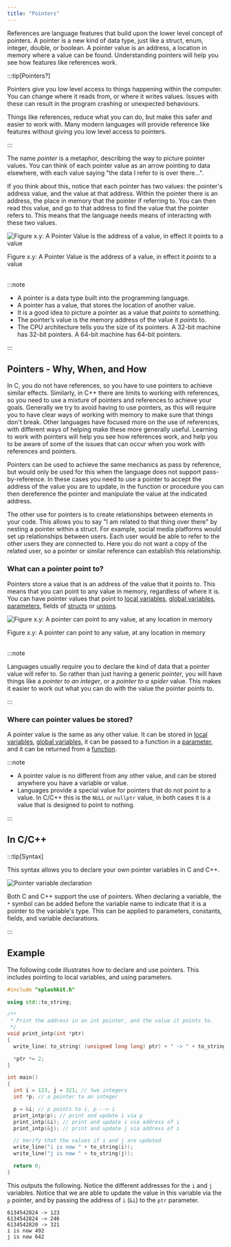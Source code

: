 ```yaml
---
title: "Pointers"
---
```


References are language features that build upon the lower level concept of pointers. A pointer is a new kind of data type, just like a struct, enum, integer, double, or boolean. A pointer value is an address, a location in memory where a value can be found. Understanding pointers will help you see how features like references work.

:::tip[Pointers?]

Pointers give you low level access to things happening within the computer. You can change where it reads from, or where it writes values. Issues with these can result in the program crashing or unexpected behaviours.

Things like references, reduce what you can do, but make this safer and easier to work with. Many modern languages will provide reference like features without giving you low level access to pointers.

:::

The name *pointer* is a metaphor, describing the way to picture pointer values. You can think of each pointer value as an arrow pointing to data elsewhere, with each value saying "the data I refer to is over there...".

If you think about this, notice that each pointer has two values: the pointer's address value, and the value at that address. Within the pointer there is an address, the place in memory that the pointer if referring to. You can then read this value, and go to that address to find the value that the pointer refers to. This means that the language needs means of interacting with these two values.

<a id="FigurePointerDefinition"></a>

![Figure x.y: A Pointer Value is the address of a value, in effect it points to a value](./images/pointer-what-is-it.png "A Pointer Value is the address of a value, in effect it points to a value")
<div class="caption"><span class="caption-figure-nbr">Figure x.y: </span>A Pointer Value is the address of a value, in effect it <em>points</em> to a value</div><br/>

:::note

- A pointer is a data type built into the programming language.
- A pointer has a value, that stores the location of another value.
- It is a good idea to picture a pointer as a value that *points* to something.
- The pointer’s value is the memory address of the value it *points* to.
- The CPU architecture tells you the size of its pointers. A 32-bit machine has 32-bit pointers. A 64-bit machine has 64-bit pointers.

:::

## Pointers - Why, When, and How

In C, you do not have references, so you have to use pointers to achieve similar effects. Similarly, in C++ there are limits to working with references, so you need to use a mixture of pointers and references to achieve your goals. Generally we try to avoid having to use pointers, as this will require you to have clear ways of working with memory to make sure that things don't break. Other languages have focused more on the use of references, with different ways of helping make these more generally useful. Learning to work with pointers will help you see how references work, and help you to be aware of some of the issues that can occur when you work with references and pointers.

Pointers can be used to achieve the same mechanics as pass by reference, but would only be used for this when the language does not support pass-by-reference. In these cases you need to use a pointer to accept the address of the value you are to update, in the function or procedure you can then dereference the pointer and manipulate the value at the indicated address.

The other use for pointers is to create relationships between elements in your code. This allows you to say "I am related to that thing over there" by nesting a pointer within a struct. For example, social media platforms would set up relationships between users. Each user would be able to refer to the other users they are connected to. Here you do not want a copy of the related user, so a pointer or similar reference can establish this relationship.

### What can a pointer point to?

Pointers store a value that is an address of the value that it points to. This means that you can point to any value in memory, regardless of where it is. You can have pointer values that point to [local variables](../../../2-organising-code/1-concepts/03-local-variable), [global variables](../../../2-organising-code/1-concepts/06-global-variables), [parameters](../../../2-organising-code/1-concepts/04-parameter), fields of [structs](../../../3-structuring-data/1-concepts/03-01-struct) or [unions](../../../3-structuring-data/1-concepts/03-05-union).

<a id="FigurePointerAccessHeap"></a>

![Figure x.y: A pointer can point to any value, at any location in memory](./images/pointers-what-can-they-point-to.png "A pointer can point to any value, at any location in memory")
<div class="caption"><span class="caption-figure-nbr">Figure x.y: </span>A pointer can point to any value, at any location in memory</div><br/>

:::note

Languages usually require you to declare the kind of data that a pointer value will refer to. So rather than just having a generic *pointer*, you will have things like a *pointer to an integer*, or a *pointer to a spider* value. This makes it easier to work out what you can do with the value the pointer points to.

:::

### Where can pointer values be stored?

A pointer value is the same as any other value. It can be stored in [local variables](../../../2-organising-code/1-concepts/03-local-variable), [global variables](../../../2-organising-code/1-concepts/06-global-variables), it can be passed to a function in a [parameter](../../../2-organising-code/1-concepts/04-parameter), and it can be returned from a [function](../../../2-organising-code/1-concepts/04-function-decl).

:::note

- A pointer value is no different from any other value, and can be stored anywhere you have a variable or value.
- Languages provide a special value for pointers that do not point to a value. In C/C++ this is the `NULL` or `nullptr` value, in both cases it is a value that is designed to point to nothing.

:::

## In C/C++

:::tip[Syntax]

This syntax allows you to declare your own pointer variables in C and C++.

![Pointer variable declaration](./images/pointer-decl.png)

Both C and C++ support the use of pointers. When declaring a variable, the `*` symbol can be added before the variable name to indicate that it is a pointer to the variable's type. This can be applied to parameters, constants, fields, and variable declarations.

:::

## Example

The following code illustrates how to declare and use pointers. This includes pointing to local variables, and using parameters.

```cpp
#include "splashkit.h"

using std::to_string;

/**
 * Print the address in an int pointer, and the value it points to.
 */
void print_intp(int *ptr)
{
  write_line( to_string( (unsigned long long) ptr) + " -> " + to_string(*ptr));

  *ptr *= 2;
}

int main()
{
  int i = 123, j = 321; // two integers
  int *p; // a pointer to an integer

  p = &i; // p points to i, p --> i
  print_intp(p); // print and update i via p
  print_intp(&i); // print and update i via address of i
  print_intp(&j); // print and update j via address of i

  // Verify that the values if i and j are updated
  write_line("i is now " + to_string(i));
  write_line("j is now " + to_string(j));

  return 0;
}
```

This outputs the following. Notice the different addresses for the `i` and `j` variables. Notice that we are able to update the value in this variable via the `p` pointer, and by passing the address of `i` (`&i`) to the `ptr` parameter.

```
6134542824 -> 123
6134542824 -> 246
6134542820 -> 321
i is now 492
j is now 642
```
